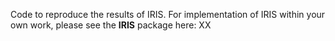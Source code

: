 Code to reproduce the results of IRIS. For implementation of IRIS within your own work, please see the **IRIS** package here: XX